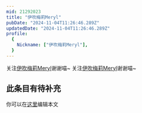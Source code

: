 ```yaml
---
mid: 21292023
title: "伊吹梅莉Meryl"
pubDate: "2024-11-04T11:26:46.289Z"
updatedDate: "2024-11-04T11:26:46.289Z"
profile:
  {
    Nickname: ["伊吹梅莉Meryl"],
  }
---
```


关注[伊吹梅莉Meryl](https://space.bilibili.com/21292023)谢谢喵~ 关注[伊吹梅莉Meryl](https://space.bilibili.com/21292023)谢谢喵~

## 此条目有待补充
你可以在[这里](https://github.com/Yuhanawa/VTuber.ICU-Content/edit/master/v/伊吹梅莉Meryl/index.md)编辑本文
